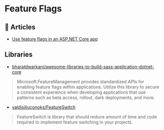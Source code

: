 
# Feature Flags

## 📝 Articles

- [Use feature flags in an ASP.NET Core app](https://docs.microsoft.com/en-us/azure/azure-app-configuration/use-feature-flags-dotnet-core?tabs=core5x)

## Libraries
- [bharatdwarkani/awesome-libraries-to-build-sass-application-dotnet-core](https://github.com/bharatdwarkani/awesome-libraries-to-build-sass-application-dotnet-core)
> Microsoft.FeatureManagement provides standardized APIs for enabling feature flags within applications. Utilize this library to secure a consistent experience when developing applications that use patterns such as beta access, rollout, dark deployments, and more.
	
- [valdisiljuconoks/FeatureSwitch](https://github.com/valdisiljuconoks/FeatureSwitch)
> FeatureSwitch is library that should reduce amount of time and code required to implement feature switching in your projects.